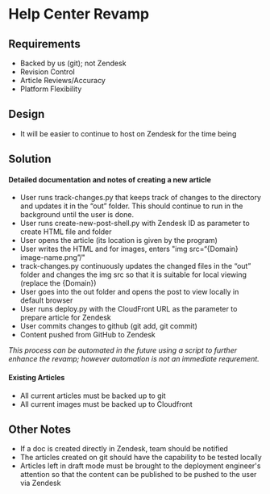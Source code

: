 # Help Center Revamp

## Requirements

- Backed by us (git); not Zendesk
- Revision Control
- Article Reviews/Accuracy
- Platform Flexibility

## Design

- It will be easier to continue to host on Zendesk for the time being

## Solution

#### Detailed documentation and notes of creating a new article

- User runs track-changes.py that keeps track of changes to the directory and updates it in the
  “out” folder. This should continue to run in the background until the user is done.
- User runs create-new-post-shell.py with Zendesk ID as parameter to create HTML file and folder
- User opens the article (its location is given by the program)
- User writes the HTML and for images, enters "img src=“{Domain} image-name.png”/"
- track-changes.py continuously updates the changed files in the “out” folder and changes the img
  src so that it is suitable for local viewing (replace the {Domain})
- User goes into the out folder and opens the post to view locally in default browser
- User runs deploy.py with the CloudFront URL as the parameter to prepare article for Zendesk
- User commits changes to github (git add, git commit)
- Content pushed from GitHub to Zendesk

*This process can be automated in the future using a script to further enhance the revamp; however
automation is not an immediate requrement.*

#### Existing Articles

- All current articles must be backed up to git
- All current images must be backed up to Cloudfront

## Other Notes

- If a doc is created directly in Zendesk, team should be notified
- The articles created on git should have the capability to be tested locally
- Articles left in draft mode must be brought to the deployment engineer's attention so that the
  content can be published to be pushed to the user via Zendesk
